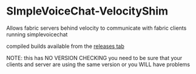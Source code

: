 # SImpleVoiceChat-VelocityShim
Allows fabric servers behind velocity to communicate with fabric clients running simplevoicechat

compiled builds available from the [releases tab](https://github.com/mjwells2002/SimpleVoiceChat-VelocityShim/releases/)

NOTE:
this has NO VERSION CHECKING 
you need to be sure that your clients and server are using the same version or you WILL have problems
